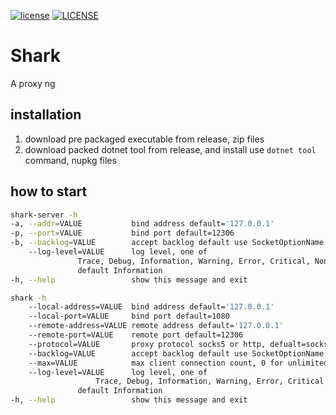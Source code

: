 [![license](https://img.shields.io/github/license/mashape/apistatus.svg)](./LICENSE)
[![LICENSE](https://img.shields.io/badge/license-Anti%20996-blue.svg)](https://github.com/996icu/996.ICU/blob/master/LICENSE)

# Shark
A proxy ng

## installation
1. download pre packaged executable from release, zip files
1. download packed dotnet tool from release, and install use `dotnet tool` command, nupkg files 

## how to start
```sh
shark-server -h
-a, --addr=VALUE           bind address default='127.0.0.1'
-p, --port=VALUE           bind port default=12306
-b, --backlog=VALUE        accept backlog default use SocketOptionName.MaxConnections
    --log-level=VALUE      log level, one of 
			   Trace, Debug, Information, Warning, Error, Critical, None,
			   default Information
-h, --help                 show this message and exit
```

```sh
shark -h
    --local-address=VALUE  bind address default='127.0.0.1'
    --local-port=VALUE     bind port default=1080
    --remote-address=VALUE remote address default='127.0.0.1'
    --remote-port=VALUE    remote port default=12306
    --protocol=VALUE       proxy protocol socks5 or http, defualt=socks5
    --backlog=VALUE        accept backlog default use SocketOptionName.MaxConnections
    --max=VALUE            max client connection count, 0 for unlimited, default 0
    --log-level=VALUE      log level, one of 
    			   Trace, Debug, Information, Warning, Error, Critical, None,
			   default Information
-h, --help                 show this message and exit
```
